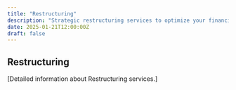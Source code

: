 ```yaml
---
title: "Restructuring"
description: "Strategic restructuring services to optimize your financial performance."
date: 2025-01-21T12:00:00Z
draft: false
---
```


## Restructuring

[Detailed information about Restructuring services.]
